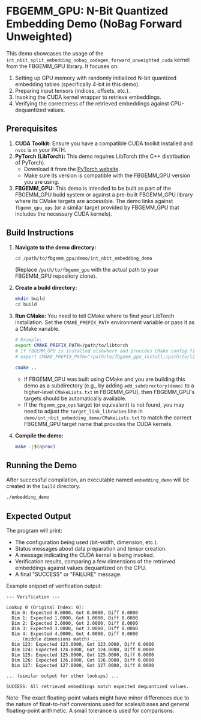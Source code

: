 # FBGEMM_GPU: N-Bit Quantized Embedding Demo (NoBag Forward Unweighted)

This demo showcases the usage of the `int_nbit_split_embedding_nobag_codegen_forward_unweighted_cuda`
kernel from the FBGEMM_GPU library. It focuses on:
1.  Setting up GPU memory with randomly initialized N-bit quantized embedding tables (specifically 4-bit in this demo).
2.  Preparing input tensors (indices, offsets, etc.).
3.  Invoking the CUDA kernel wrapper to retrieve embeddings.
4.  Verifying the correctness of the retrieved embeddings against CPU-dequantized values.

## Prerequisites

1.  **CUDA Toolkit:** Ensure you have a compatible CUDA toolkit installed and `nvcc` is in your PATH.
2.  **PyTorch (LibTorch):** This demo requires LibTorch (the C++ distribution of PyTorch).
    *   Download it from the [PyTorch website](https://pytorch.org/get-started/locally/).
    *   Make sure its version is compatible with the FBGEMM_GPU version you are using.
3.  **FBGEMM_GPU:** This demo is intended to be built as part of the FBGEMM_GPU build system or against a pre-built FBGEMM_GPU library where its CMake targets are accessible. The demo links against `fbgemm_gpu_ops` (or a similar target provided by FBGEMM_GPU that includes the necessary CUDA kernels).

## Build Instructions

1.  **Navigate to the demo directory:**
    ```bash
    cd /path/to/fbgemm_gpu/demo/int_nbit_embedding_demo 
    ```
    (Replace `/path/to/fbgemm_gpu` with the actual path to your FBGEMM_GPU repository clone).

2.  **Create a build directory:**
    ```bash
    mkdir build
    cd build
    ```

3.  **Run CMake:**
    You need to tell CMake where to find your LibTorch installation. Set the `CMAKE_PREFIX_PATH` environment variable or pass it as a CMake variable.

    ```bash
    # Example:
    export CMAKE_PREFIX_PATH=/path/to/libtorch 
    # If FBGEMM_GPU is installed elsewhere and provides CMake config files, add its path too:
    # export CMAKE_PREFIX_PATH="/path/to/fbgemm_gpu_install;/path/to/libtorch"

    cmake .. 
    ```
    *   If FBGEMM_GPU was built using CMake and you are building this demo as a subdirectory (e.g., by adding `add_subdirectory(demo)` to a higher-level `CMakeLists.txt` in FBGEMM_GPU), then FBGEMM_GPU's targets should be automatically available.
    *   If the `fbgemm_gpu_ops` target (or equivalent) is not found, you may need to adjust the `target_link_libraries` line in `demo/int_nbit_embedding_demo/CMakeLists.txt` to match the correct FBGEMM_GPU target name that provides the CUDA kernels.

4.  **Compile the demo:**
    ```bash
    make -j$(nproc)
    ```

## Running the Demo

After successful compilation, an executable named `embedding_demo` will be created in the `build` directory.

```bash
./embedding_demo
```

## Expected Output

The program will print:
*   The configuration being used (bit-width, dimension, etc.).
*   Status messages about data preparation and tensor creation.
*   A message indicating the CUDA kernel is being invoked.
*   Verification results, comparing a few dimensions of the retrieved embeddings against values dequantized on the CPU.
*   A final "SUCCESS" or "FAILURE" message.

Example snippet of verification output:
```
--- Verification ---

Lookup 0 (Original Index: 0):
  Dim 0: Expected 0.0000, Got 0.0000, Diff 0.0000
  Dim 1: Expected 1.0000, Got 1.0000, Diff 0.0000
  Dim 2: Expected 2.0000, Got 2.0000, Diff 0.0000
  Dim 3: Expected 3.0000, Got 3.0000, Diff 0.0000
  Dim 4: Expected 4.0000, Got 4.0000, Diff 0.0000
  ... (middle dimensions match) ...
  Dim 123: Expected 123.0000, Got 123.0000, Diff 0.0000
  Dim 124: Expected 124.0000, Got 124.0000, Diff 0.0000
  Dim 125: Expected 125.0000, Got 125.0000, Diff 0.0000
  Dim 126: Expected 126.0000, Got 126.0000, Diff 0.0000
  Dim 127: Expected 127.0000, Got 127.0000, Diff 0.0000

... (similar output for other lookups) ...

SUCCESS: All retrieved embeddings match expected dequantized values.
```

Note: The exact floating-point values might have minor differences due to the nature of float-to-half conversions used for scales/biases and general floating-point arithmetic. A small tolerance is used for comparisons.
